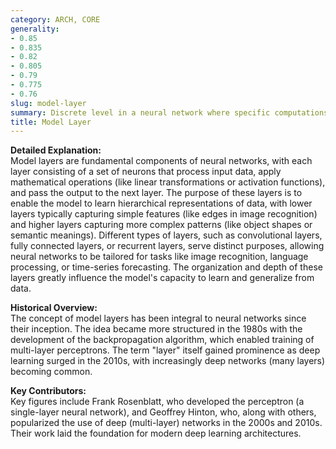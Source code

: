 ```yaml
---
category: ARCH, CORE
generality:
- 0.85
- 0.835
- 0.82
- 0.805
- 0.79
- 0.775
- 0.76
slug: model-layer
summary: Discrete level in a neural network where specific computations or transformations are applied to the input data, progressively abstracting and refining the information as it moves through the network.
title: Model Layer
---
```


**Detailed Explanation:**  
Model layers are fundamental components of neural networks, with each layer consisting of a set of neurons that process input data, apply mathematical operations (like linear transformations or activation functions), and pass the output to the next layer. The purpose of these layers is to enable the model to learn hierarchical representations of data, with lower layers typically capturing simple features (like edges in image recognition) and higher layers capturing more complex patterns (like object shapes or semantic meanings). Different types of layers, such as convolutional layers, fully connected layers, or recurrent layers, serve distinct purposes, allowing neural networks to be tailored for tasks like image recognition, language processing, or time-series forecasting. The organization and depth of these layers greatly influence the model's capacity to learn and generalize from data.

**Historical Overview:**  
The concept of model layers has been integral to neural networks since their inception. The idea became more structured in the 1980s with the development of the backpropagation algorithm, which enabled training of multi-layer perceptrons. The term "layer" itself gained prominence as deep learning surged in the 2010s, with increasingly deep networks (many layers) becoming common.

**Key Contributors:**  
Key figures include Frank Rosenblatt, who developed the perceptron (a single-layer neural network), and Geoffrey Hinton, who, along with others, popularized the use of deep (multi-layer) networks in the 2000s and 2010s. Their work laid the foundation for modern deep learning architectures.